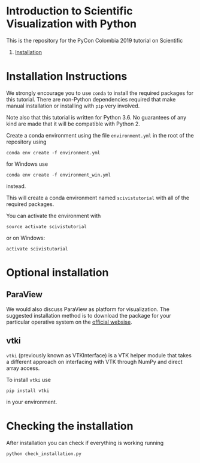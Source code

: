 # Introduction to Scientific Visualization with Python

This is the repository for the PyCon Colombia 2019 tutorial on Scientific


 1. [Installation](#installation-instructions)


 # Installation Instructions

 We strongly encourage you to use ``conda`` to install the required packages for
 this tutorial. There are non-Python dependencies required that make manual
 installation or installing with ``pip`` very involved.

 Note also that this tutorial is written for Python 3.6. No guarantees of any
 kind are made that it will be compatible with Python 2.



Create a conda environment using the file ``environment.yml`` in the root
of the repository using

 ```console
 conda env create -f environment.yml
 ```

 for Windows use

 ```console
 conda env create -f environment_win.yml
 ```

 instead.

 This will create a conda environment named `scivistutorial` with all of the
 required packages.

 You can activate the environment with

 ```console
 source activate scivistutorial
 ```
 or on Windows:

 ```console
 activate scivistutorial
 ```

# Optional installation

## ParaView
We would also discuss ParaView as platform for visualization. The suggested
installation method is to download the package for your particular operative
system on the [official websise](https://www.paraview.org/download/).

## vtki

``vtki`` (previously known as VTKInterface) is a VTK helper module that takes
a different approach on interfacing with VTK through NumPy and direct array
access.

To install ``vtki`` use

    pip install vtki

in your environment.

# Checking the installation

After installation you can check if everything is working running

    python check_installation.py
